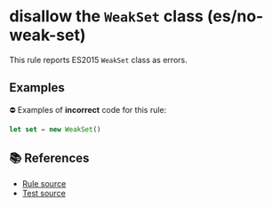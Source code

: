 # disallow the `WeakSet` class (es/no-weak-set)

This rule reports ES2015 `WeakSet` class as errors.

## Examples

⛔ Examples of **incorrect** code for this rule:

```js
let set = new WeakSet()
```

## 📚 References

- [Rule source](../../lib/rules/no-weak-set.js)
- [Test source](../../tests/lib/rules/no-weak-set.js)
